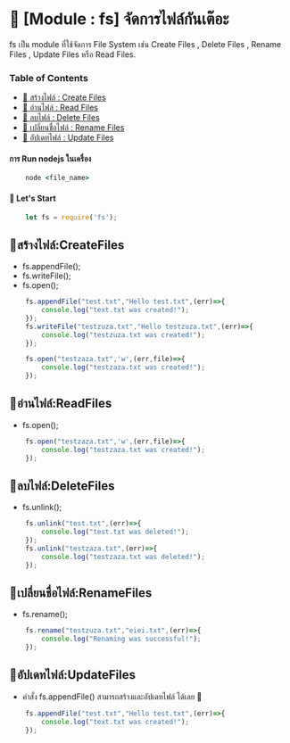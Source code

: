 # 🏮 [Module : fs] จัดการไฟล์กันเต๊อะ
fs เป็น module ที่ใช้จัดการ File System เช่น Create Files , Delete Files , Rename Files , Update Files หรือ Read Files.
### Table of Contents
- [🐣 สร้างไฟล์ : Create Files](#🐣สร้างไฟล์:createfiles)
- [🐣 อ่านไฟล์ : Read Files](#🐣อ่านไฟล์:readfiles)
- [🐣 ลบไฟล์ : Delete Files](#🐣ลบไฟล์:deletefiles)
- [🐣 เปลี่ยนชื่อไฟล์ : Rename Files](#🐣เปลี่ยนชื่อไฟล์:renamefiles)
- [🐣 อัปเดทไฟล์ : Update Files](#🐣อัปเดทไฟล์:updatefiles)

#### การ Run nodejs ในเครื่อง
```cmd
    node <file_name> 
```
#### 🎈 Let's Start
```javascript
    let fs = require('fs');
```

## 🐣สร้างไฟล์:CreateFiles
- fs.appendFile();
- fs.writeFile();
- fs.open();
```javascript
    fs.appendFile("test.txt","Hello test.txt",(err)=>{
        console.log("text.txt was created!");
    });
    fs.writeFile("testzuza.txt","Hello testzuza.txt",(err)=>{
        console.log("testzuza.txt was created!");
    });

    fs.open("testzaza.txt",'w',(err,file)=>{
        console.log("testzaza.txt was created!");
    });
```
## 🐣อ่านไฟล์:ReadFiles
- fs.open();
```javascript 
    fs.open("testzaza.txt",'w',(err,file)=>{
        console.log("testzaza.txt was created!");
    });
```
## 🐣ลบไฟล์:DeleteFiles
- fs.unlink();
```javascript
    fs.unlink("test.txt",(err)=>{
        console.log("test.txt was deleted!");
    });
    fs.unlink("testzaza.txt",(err)=>{
        console.log("testzaza.txt was deleted!");
    });
```
## 🐣เปลี่ยนชื่อไฟล์:RenameFiles
- fs.rename();
```javascript
    fs.rename("testzuza.txt","eiei.txt",(err)=>{
        console.log("Renaming was successful!");
    });
```
## 🐣อัปเดทไฟล์:UpdateFiles
- คำสั่ง fs.appendFile() สามารถสร้างและอัปเดทไฟล์ ได้เลย 🐥
```javascript
    fs.appendFile("test.txt","Hello test.txt",(err)=>{
        console.log("text.txt was created!");
    });
```